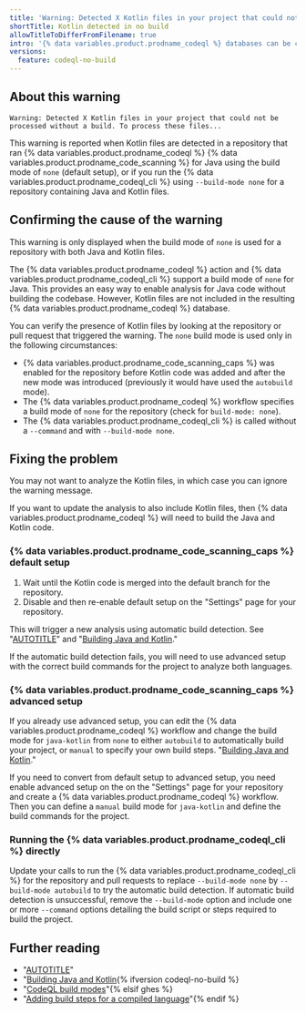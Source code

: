 ```yaml
---
title: 'Warning: Detected X Kotlin files in your project that could not be processed without a build'
shortTitle: Kotlin detected in no build
allowTitleToDifferFromFilename: true
intro: '{% data variables.product.prodname_codeql %} databases can be created for Java without building the code, but Kotlin files are excluded unless the code is built.'
versions:
  feature: codeql-no-build
---
```


## About this warning

```text
Warning: Detected X Kotlin files in your project that could not be processed without a build. To process these files...
```

This warning is reported when Kotlin files are detected in a repository that ran {% data variables.product.prodname_codeql %} {% data variables.product.prodname_code_scanning %} for Java using the build mode of `none` (default setup), or if you run the {% data variables.product.prodname_codeql_cli %} using `--build-mode none` for a repository containing Java and Kotlin files.

## Confirming the cause of the warning

This warning is only displayed when the build mode of `none` is used for a repository with both Java and Kotlin files.

The {% data variables.product.prodname_codeql %} action and {% data variables.product.prodname_codeql_cli %} support a build mode of `none` for Java. This provides an easy way to enable analysis for Java code without building the codebase. However, Kotlin files are not included in the resulting {% data variables.product.prodname_codeql %} database.

You can verify the presence of Kotlin files by looking at the repository or pull request that triggered the warning. The `none` build mode is used only in the following circumstances:

* {% data variables.product.prodname_code_scanning_caps %} was enabled for the repository before Kotlin code was added and after the new mode was introduced (previously it would have used the `autobuild` mode).
* The {% data variables.product.prodname_codeql %} workflow specifies a build mode of `none` for the repository (check for `build-mode: none`).
* The {% data variables.product.prodname_codeql_cli %} is called without a `--command` and with `--build-mode none`.

## Fixing the problem

You may not want to analyze the Kotlin files, in which case you can ignore the warning message.

If you want to update the analysis to also include Kotlin files, then {% data variables.product.prodname_codeql %} will need to build the Java and Kotlin code.

### {% data variables.product.prodname_code_scanning_caps %} default setup

1. Wait until the Kotlin code is merged into the default branch for the repository.
1. Disable and then re-enable default setup on the "Settings" page for your repository.

This will trigger a new analysis using automatic build detection. See "[AUTOTITLE](/code-security/code-scanning/enabling-code-scanning/configuring-default-setup-for-code-scanning)" and "[Building Java and Kotlin](/code-security/code-scanning/creating-an-advanced-setup-for-code-scanning/codeql-code-scanning-for-compiled-languages#building-java-and-kotlin)."

If the automatic build detection fails, you will need to use advanced setup with the correct build commands for the project to analyze both languages.

### {% data variables.product.prodname_code_scanning_caps %} advanced setup

If you already use advanced setup, you can edit the {% data variables.product.prodname_codeql %} workflow and change the build mode for `java-kotlin` from `none` to either `autobuild` to automatically build your project, or `manual` to specify your own build steps. "[Building Java and Kotlin](/code-security/code-scanning/creating-an-advanced-setup-for-code-scanning/codeql-code-scanning-for-compiled-languages#building-java-and-kotlin)."

If you need to convert from default setup to advanced setup, you need enable advanced setup on the on the "Settings" page for your repository and create a {% data variables.product.prodname_codeql %} workflow. Then you can define a `manual` build mode for `java-kotlin` and define the build commands for the project.

### Running the {% data variables.product.prodname_codeql_cli %} directly

Update your calls to run the {% data variables.product.prodname_codeql_cli %} for the repository and pull requests to replace `--build-mode none` by `--build-mode autobuild` to try the automatic build detection. If automatic build detection is unsuccessful, remove the `--build-mode` option and include one or more `--command` options detailing the build script or steps required to build the project.

## Further reading

* "[AUTOTITLE](/code-security/code-scanning/creating-an-advanced-setup-for-code-scanning)"
* "[Building Java and Kotlin](/code-security/code-scanning/creating-an-advanced-setup-for-code-scanning/codeql-code-scanning-for-compiled-languages#building-java-and-kotlin){% ifversion codeql-no-build %}
* "[CodeQL build modes](/code-security/code-scanning/creating-an-advanced-setup-for-code-scanning/codeql-code-scanning-for-compiled-languages#codeql-build-modes)"{% elsif ghes %}
* "[Adding build steps for a compiled language](/code-security/code-scanning/creating-an-advanced-setup-for-code-scanning/codeql-code-scanning-for-compiled-languages#adding-build-steps-for-a-compiled-language)"{% endif %}
